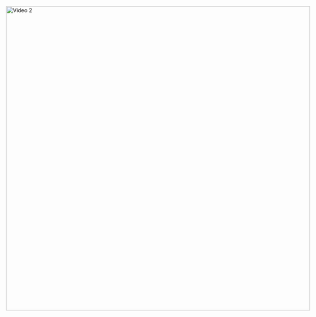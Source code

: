 <div style="display: flex; justify-content: center; align-items: center; gap: 20px;">
    <div>
        <img src="output.gif" alt="Video 2" width="800">
    </div>
</div>
